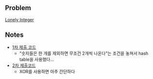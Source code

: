 ## Problem
[Lonely Integer](https://www.hackerrank.com/challenges/lonely-integer/problem)

## Notes
* [1차 제출 코드](Solution1.java)
    * "숫자들은 한 개를 제외하면 무조건 2개씩 나온다"는 조건을 놓쳐서 hash table을 사용했다...
* [2차 제출코드](Solution2.java)
    * XOR를 사용하면 아주 간단하다
